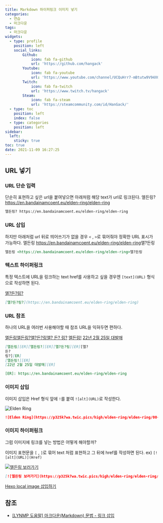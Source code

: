 ```yaml
---
title: Markdown 하이퍼링크 이미지 넣기
categories:
  - 연습
  - 마크다운
tags:
  - 마크다운
widgets:
  - type: profile
    position: left
    social_links:
        Github:
            icon: fab fa-github
            url: 'https://github.com/hangack'
        Youtube:
            icon: fab fa-youtube
            url: 'https://www.youtube.com/channel/UCQuHrr7-mBtutw9V94XGH-g'
        Twitch:
            icon: fab fa-twitch
            url: 'https://www.twitch.tv/hangack'
        Steam:
            icon: fab fa-steam
            url: 'https://steamcommunity.com/id/HanGack/'
  - type: toc
    position: left
    index: false
  - type: categories
    position: left
sidebar:
  left:
    sticky: true
toc: true
date: 2021-11-09 16:27:25
---
```


## URL 넣기

### URL 단순 입력

단순히 표현하고 싶은 url을 붙여넣으면 아래처럼 해당 text가 url로 링크된다.
엘든링? https://en.bandainamcoent.eu/elden-ring/elden-ring
```markdown
엘든링? https://en.bandainamcoent.eu/elden-ring/elden-ring
```

### URL 삽입

하지만 아래처럼 url 뒤로 띄어쓰기가 없을 경우 `<` , `>`로 묶어줘야 정확한 URL 표시가 가능하다.
엘든링 <https://en.bandainamcoent.eu/elden-ring/elden-ring>엘?든링
```markdown
엘든링 <https://en.bandainamcoent.eu/elden-ring/elden-ring>엘?든링
```
### 텍스트 하이퍼링크

특정 텍스트에 URL을 링크하는 text href를 사용하고 싶을 경우엔 `[text](URL)` 형식으로 작성하면 된다.

[엘?든?링?](https://en.bandainamcoent.eu/elden-ring/elden-ring)
```markdown
[엘?든?링?](https://en.bandainamcoent.eu/elden-ring/elden-ring)
```

### URL 참조

하나의 URL을 여러번 사용해야할 때 참조 URL을 익혀두면 편하다.

[엘든링][ER][엘든링?][ER][엘?든?링][ER][엘?
든?
링?][ER]
[엘든링!][ER]
[22년 2월 25일 대발매][ER]

[ER]: https://en.bandainamcoent.eu/elden-ring/elden-ring

```markdown
[엘든링][ER][엘든링?][ER][엘?든?링][ER][엘?
든?
링?][ER]
[엘든링!][ER]
[22년 2월 25일 대발매][ER]

[ER]: https://en.bandainamcoent.eu/elden-ring/elden-ring
```


### 이미지 삽입

이미지 삽입은 Href 형식 앞에 `!`를 붙여 `![alt](URL)`로 작성한다.

![Elden Ring](https://p325k7wa.twic.pics/high/elden-ring/elden-ring/00-page-setup/eldenring_new.png?twic=v1/cover=800x267/step=10/quality=80)
```markdown
![Elden Ring](https://p325k7wa.twic.pics/high/elden-ring/elden-ring/00-page-setup/eldenring_new.png?twic=v1/cover=800x267/step=10/quality=80)
```


### 이미지 하이퍼링크

그럼 이미지에 링크를 넣는 방법은 어떻게 해야할까?

이미지 표현문을 `[` , `]`로 묶어 text 처럼 표현하고 그 뒤에 href를 작성하면 된다.
ex) `[![alt](URL)](Href)`

[![엘든링 보러가기](https://p325k7wa.twic.pics/high/elden-ring/elden-ring/00-page-setup/eldenring_new.png?twic=v1/cover=800x267/step=10/quality=80)](https://en.bandainamcoent.eu/elden-ring/elden-ring)
```markdown
[![엘든링 보러가기](https://p325k7wa.twic.pics/high/elden-ring/elden-ring/00-page-setup/eldenring_new.png?twic=v1/cover=800x267/step=10/quality=80)](https://en.bandainamcoent.eu/elden-ring/elden-ring)
```

[Hexo local image 삽입하기](https://hangack.github.io/2021/11/18/Blog/Hexo-image/)

## 참조
 - [[LYNMP 도움말] 마크다운(Markdown) 문법 - 링크 삽입](https://lynmp.com/ko/article/title/markdown-link-ua811c9dc59o)